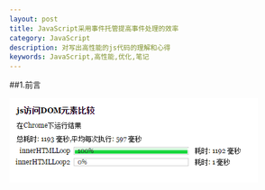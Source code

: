 ```yaml
---
layout: post
title: JavaScript采用事件托管提高事件处理的效率
category: JavaScript
description: 对写出高性能的js代码的理解和心得
keywords: JavaScript,高性能,优化,笔记
---
```


##1.前言




![运行结果][img:1]

[img:1]: /images/20150122144500.png "运行结果"
